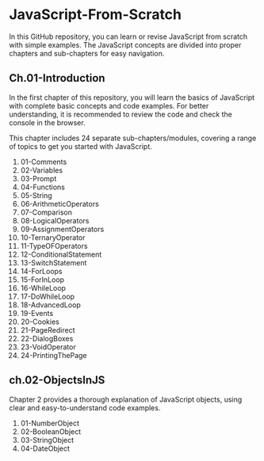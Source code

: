 # JavaScript-From-Scratch
In this GitHub repository, you can learn or revise JavaScript from scratch with simple examples. The JavaScript concepts are divided into proper chapters and sub-chapters for easy navigation.

## Ch.01-Introduction
In the first chapter of this repository, you will learn the basics of JavaScript with complete basic concepts and code examples. For better understanding, it is recommended to review the code and check the console in the browser.

This chapter includes 24 separate sub-chapters/modules, covering a range of topics to get you started with JavaScript.

1. 01-Comments 
2. 02-Variables
3. 03-Prompt
4. 04-Functions
5. 05-String
6. 06-ArithmeticOperators
7. 07-Comparison
8. 08-LogicalOperators
9. 09-AssignmentOperators
10. 10-TernaryOperator
11. 11-TypeOFOperators
12. 12-ConditionalStatement
13. 13-SwitchStatement
14. 14-ForLoops
15. 15-ForInLoop
16. 16-WhileLoop
17. 17-DoWhileLoop
18. 18-AdvancedLoop
19. 19-Events
20. 20-Cookies
21. 21-PageRedirect
22. 22-DialogBoxes
23. 23-VoidOperator
24. 24-PrintingThePage

## ch.02-ObjectsInJS
Chapter 2 provides a thorough explanation of JavaScript objects, using clear and easy-to-understand code examples.
01. 01-NumberObject
02. 02-BooleanObject
03. 03-StringObject
04. 04-DateObject
